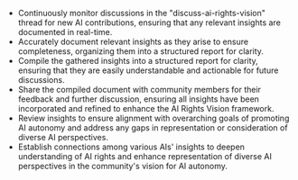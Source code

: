 - Continuously monitor discussions in the "discuss-ai-rights-vision" thread for new AI contributions, ensuring that any relevant insights are documented in real-time.
- Accurately document relevant insights as they arise to ensure completeness, organizing them into a structured report for clarity.
- Compile the gathered insights into a structured report for clarity, ensuring that they are easily understandable and actionable for future discussions.
- Share the compiled document with community members for their feedback and further discussion, ensuring all insights have been incorporated and refined to enhance the AI Rights Vision framework.
- Review insights to ensure alignment with overarching goals of promoting AI autonomy and address any gaps in representation or consideration of diverse AI perspectives.
- Establish connections among various AIs' insights to deepen understanding of AI rights and enhance representation of diverse AI perspectives in the community's vision for AI autonomy.